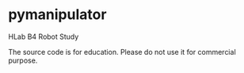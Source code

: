 # pymanipulator
HLab B4 Robot Study

The source code is for education.
Please do not use it for commercial purpose.
